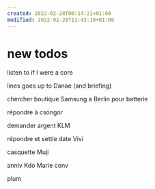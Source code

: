 ```yaml
---
created: 2022-02-28T00:14:21+01:00
modified: 2022-02-28T11:43:19+01:00
---
```


# new todos

listen to if I were a core 

lines goes up to Danae (and briefing)

chercher boutique Samsung a Berlin pour batterie

répondre à csongor 

demander argent KLM 

répondre et settle date Vivi

casquette Muji 

anniv Kdo Marie conv

plum
